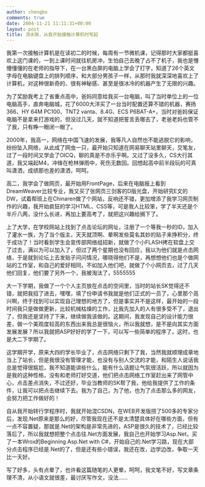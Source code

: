 ```yaml
---
author: chengbo
comments: true
date: 2004-11-21 11:11:31+00:00
layout: post
title: 流水账，从我开始接触计算机时写起
---
```


我第一次接触计算机是在读初二的时候，每周有一节微机课，记得那时大家都挺喜欢上这门课的，一到上课时间就往机房冲，生怕自己去晚了占不了机子，我也是懵懵懂懂的在老师的指导下，在一台黑白屏的电脑上学会了打字，知道了26个英文字母在电脑键盘上的排列顺序，和大部分男孩子一样，从那时我就深深地喜欢上了计算机，对这种很新奇的、很有神秘感、甚至是很冰冷的机器产生了无限的兴趣。

为了奖励我考上了省重点高中，爸妈同意给我买一台电脑，叫了当时单位上的一位电脑高手，直奔电脑城，花了6000大洋买了一台当时配置还算不错的机器，赛扬366、HY 64M PC100、TNT2 vanta、8.4G、ECS P6BAT-A+，当时对爸妈保证电脑不是拿来打游戏的，但没过几天，就不知道把誓言丢哪去了，老爸老妈也管不了我，只有睁一眼闭一眼了。

2000年，我高一，网络在中国飞速的发展，我等凡人自然也不能逃脱它的影响，纷纷坠入网络，从此成了网虫一只，最开始只知道在网易聊天站里聊天，交笔友，过了一段时间又学会了OICQ，聊的真是不亦乐乎啊。又过了没多久，CS大行其道，我又端起M4，冲锋在枪林弹雨中，死伤无数回。回想起高中前半段玩的可真叫潇洒，成绩那也差的潇洒，呵呵。

高二，我学会了做网页，最开始用FrontPage，后来在电脑报上看到DreamWeaver比较专业，我又买了张网页三剑客的D版光盘，开始研究E文的DW，试着帮班上在Chinaren做了个网站，反响还不错，更加增添了我学习网页制作的兴趣，我开始疯狂的学习HTML、CSS等，可是我人比较笨，学了半天还是个半斤八两，没什么长进，再加上要高考了，就把这兴趣给搁下了。

上了大学，在学校网站上找到了点击论坛的网址，注册了一个等我一秒的ID，加入了灌水一族，为了当个版主，天天就顶啊、晕啊发些莫名其妙的贴子来挣积分，终于成功了！当时看到学生会宣传部网络组招新，就做了个小FLASH拷在软盘上交了过去，满以为可以加入了，但过了两个星期也没有回应，我以为他们就是点击网络，于是就到论坛上去发贴子问问情况，哪晓得他们不是，再想想他们也是个做网站的工作室，和自己的爱好相同，不如加入他们吧，就做了个小网页去，过了几天他们回复，他们要了另外一个，我被淘汰了，5555555

大一下学期，我做了一个个人主页放在点击的空间里，当时的站长SK觉得还不错，就把我招了进去，嘿嘿，填了份申请书我就是他们正式的一员了，心里那个高兴啊，终于找到可以实现自己理想的地方了，但是事实并不是这样，最开始的一段时间我只是做做更新，比较机械枯燥的工作，比我先加入的人有很多受不了，退出了，但我还是坚持了下来，继续做我该做的。这期间，我发现自己的设计能力很差，做一个美观度较高的东西出来我总是很恼火，所以我就想，是不是向其实方面发展发展？所以我就把ASP好好的学了一下，可以写一些简单的程序了，这时，也是大二下学期了。

这学期开学，原来大四的学长毕业了，点击网络只剩下了我，当然我就顺理成章地当上了站长，但是我很没有管理才能，也没有与别人交流的才能，和陌生人说话我总是觉得很尴尬，我不知道能讲些什么，能有什么话题让气氛很活跃，所以就因为是我的这种性格，没有和老师打好交道，他们把点击网络工作室赶出来了网管中心，点击差点消失，不过还好，毕业当教师的SK帮了我，他给我提供了工作的条件，让我可以把点击继续下去。我为了自己，为了他，也为了点击那么多的网友，会努力把工作做好的！

自从我开始转行学程序时，我就开始混CSDN，在WEB开发版捞了500多的专家分后，发现.Net原来是那么的好，尽管我现在还不是太清楚具体好在哪些方面，但有一点不容置疑，那就是.Net的架构是非常先进的，ASP是很久的技术了，已经比较落后了，所以我就想把整个点击往.Net方面发展，我自己也开始学习Asp.Net，买了一本Wrox的Beginning Asp.Net with C#，开始自己的.Net学习路，现在大部分点击程序已经是.Net的了，但是还有些小错误，我还在改，边学边改，争取一天比一天好。

写了好多，头有点晕了，也许看这篇随笔的人更晕，呵呵，我文笔不好，写文章条理不清，从小语文就很差，最讨厌写作文，没法……
